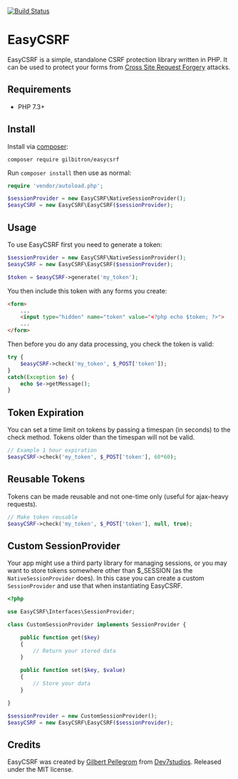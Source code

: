 [![Build Status](https://travis-ci.org/gilbitron/EasyCSRF.svg?branch=master)](https://travis-ci.org/gilbitron/EasyCSRF)

# EasyCSRF
EasyCSRF is a simple, standalone CSRF protection library written in PHP. It can be used to
protect your forms from [Cross Site Request Forgery](http://en.wikipedia.org/wiki/Cross-site_request_forgery) attacks.

## Requirements

* PHP 7.3+

## Install

Install via [composer](https://getcomposer.org):

```
composer require gilbitron/easycsrf
```

Run `composer install` then use as normal:

```php
require 'vendor/autoload.php';

$sessionProvider = new EasyCSRF\NativeSessionProvider();
$easyCSRF = new EasyCSRF\EasyCSRF($sessionProvider);
```

## Usage

To use EasyCSRF first you need to generate a token:


```php
$sessionProvider = new EasyCSRF\NativeSessionProvider();
$easyCSRF = new EasyCSRF\EasyCSRF($sessionProvider);

$token = $easyCSRF->generate('my_token');
```

You then include this token with any forms you create:

```html
<form>
    ...
    <input type="hidden" name="token" value="<?php echo $token; ?>">
    ...
</form>
```

Then before you do any data processing, you check the token is valid:

```php
try {
    $easyCSRF->check('my_token', $_POST['token']);
}
catch(Exception $e) {
    echo $e->getMessage();
}
```

## Token Expiration

You can set a time limit on tokens by passing a timespan (in seconds) to the
check method. Tokens older than the timespan will not be valid.

```php
// Example 1 hour expiration
$easyCSRF->check('my_token', $_POST['token'], 60*60);
```

## Reusable Tokens

Tokens can be made reusable and not one-time only (useful for ajax-heavy requests).

```php
// Make token reusable
$easyCSRF->check('my_token', $_POST['token'], null, true);
```

## Custom SessionProvider

Your app might use a third party library for managing sessions, or you may want to store tokens somewhere other
than $_SESSION (as the `NativeSessionProvider` does). In this case you can create a custom `SessionProvider`
and use that when instantiating EasyCSRF.

```php
<?php

use EasyCSRF\Interfaces\SessionProvider;

class CustomSessionProvider implements SessionProvider {

    public function get($key)
    {
        // Return your stored data
    }

    public function set($key, $value)
    {
        // Store your data
    }

}
```

```php
$sessionProvider = new CustomSessionProvider();
$easyCSRF = new EasyCSRF\EasyCSRF($sessionProvider);
```

## Credits

EasyCSRF was created by [Gilbert Pellegrom](http://gilbert.pellegrom.me) from [Dev7studios](http://dev7studios.co).
Released under the MIT license.
